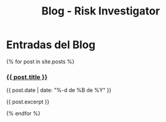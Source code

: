 ﻿---
layout: default
title: Blog - Risk Investigator
---

# Entradas del Blog

{% for post in site.posts %}
  <div class="section">
    <h3><a href="{{ post.url }}">{{ post.title }}</a></h3>
    <p class="date">{{ post.date | date: "%-d de %B de %Y" }}</p>
    <p>{{ post.excerpt }}</p>
  </div>
{% endfor %}